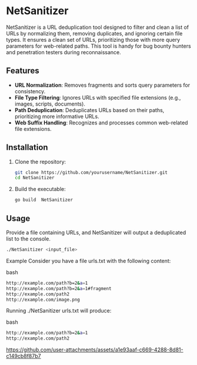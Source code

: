 # NetSanitizer

NetSanitizer is a URL deduplication tool designed to filter and clean a list of URLs by normalizing them, removing duplicates, and ignoring certain file types. It ensures a clean set of URLs, prioritizing those with more query parameters for web-related paths. This tool is handy for bug bounty hunters and penetration testers during reconnaissance.

## Features

- **URL Normalization**: Removes fragments and sorts query parameters for consistency.
- **File Type Filtering**: Ignores URLs with specified file extensions (e.g., images, scripts, documents).
- **Path Deduplication**: Deduplicates URLs based on their paths, prioritizing more informative URLs.
- **Web Suffix Handling**: Recognizes and processes common web-related file extensions.


## Installation

1. Clone the repository:
    ```sh
    git clone https://github.com/yourusername/NetSanitizer.git
    cd NetSanitizer
    ```

2. Build the executable:
    ```sh
    go build  NetSanitizer
    ```

## Usage

Provide a file containing URLs, and NetSanitizer will output a deduplicated list to the console.

```sh
./NetSanitizer <input_file>
 ```

Example
Consider you have a file urls.txt with the following content:

bash
```sh
http://example.com/path?b=2&a=1
http://example.com/path?b=2&a=1#fragment
http://example.com/path2
http://example.com/image.png
```
Running ./NetSanitizer urls.txt will produce:

bash
```sh
http://example.com/path?b=2&a=1
http://example.com/path2
```

https://github.com/user-attachments/assets/a1e93aaf-c669-4288-8d81-c149cb8f87b7
